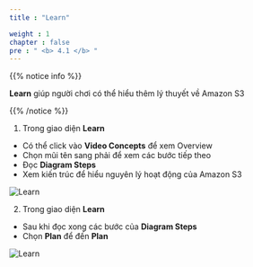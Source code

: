 ```yaml
---
title : "Learn"

weight : 1
chapter : false
pre : " <b> 4.1 </b> "
---
```


{{% notice info %}}

**Learn** giúp người chơi có thể hiểu thêm lý thuyết về Amazon S3

{{% /notice %}}


1. Trong giao diện **Learn**

- Có thể click vào **Video Concepts** để xem Overview
- Chọn mũi tên sang phải để xem các bước tiếp theo
- Đọc **Diagram Steps**
- Xem kiến trúc để hiểu nguyên lý hoạt động của Amazon S3

![Learn](/images/4-staticwebhosting/4.1-learn/1-learn.png?width=90pc)


2. Trong giao diện **Learn**

- Sau khi đọc xong các bước của **Diagram Steps**
- Chọn **Plan** để đến **Plan**

![Learn](/images/4-staticwebhosting/4.1-learn/2-learn.png?width=90pc)

